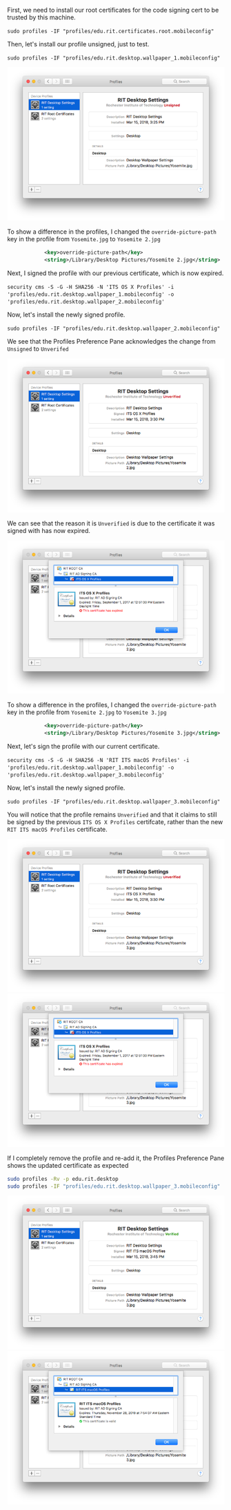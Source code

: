 First, we need to install our root certificates for the code signing cert to be trusted by this machine.

`sudo profiles -IF "profiles/edu.rit.certificates.root.mobileconfig"`

Then, let's install our profile unsigned, just to test.

`sudo profiles -IF "profiles/edu.rit.desktop.wallpaper_1.mobileconfig"`

![](screenshots/2018-03-15_3.30.04.png)

To show a difference in the profiles, I changed the `override-picture-path` key in the profile from `Yosemite.jpg` to `Yosemite 2.jpg`

```xml
			<key>override-picture-path</key>
			<string>/Library/Desktop Pictures/Yosemite 2.jpg</string>
```

Next, I signed the profile with our previous certificate, which is now expired.

`security cms -S -G -H SHA256 -N 'ITS OS X Profiles' -i 'profiles/edu.rit.desktop.wallpaper_1.mobileconfig' -o 'profiles/edu.rit.desktop.wallpaper_2.mobileconfig'`

Now, let's install the newly signed profile.

`sudo profiles -IF "profiles/edu.rit.desktop.wallpaper_2.mobileconfig"`

We see that the Profiles Preference Pane acknowledges the change from `Unsigned` to `Unverifed`

![](screenshots/2018-03-15_3.30.18.png)

We can see that the reason it is `Unverified` is due to the certificate it was signed with has now expired.

![](screenshots/2018-03-15_3.30.33.png)

To show a difference in the profiles, I changed the `override-picture-path` key in the profile from `Yosemite 2.jpg` to `Yosemite 3.jpg`

```xml
			<key>override-picture-path</key>
			<string>/Library/Desktop Pictures/Yosemite 3.jpg</string>
```

Next, let's sign the profile with our current certificate.

`security cms -S -G -H SHA256 -N 'RIT ITS macOS Profiles' -i 'profiles/edu.rit.desktop.wallpaper_1.mobileconfig' -o 'profiles/edu.rit.desktop.wallpaper_3.mobileconfig'`

Now, let's install the newly signed profile.

`sudo profiles -IF "profiles/edu.rit.desktop.wallpaper_3.mobileconfig"`

You will notice that the profile remains `Unverified` and that it claims to still be signed by the previous `ITS OS X Profiles` certifcate, rather than the new `RIT ITS macOS Profiles` certificate.

![](screenshots/2018-03-15_3.30.48.png)
![](screenshots/2018-03-15_3.30.54.png)

If I completely remove the profile and re-add it, the Profiles Preference Pane shows the updated certificate as expected

```bash
sudo profiles -Rv -p edu.rit.desktop
sudo profiles -IF "profiles/edu.rit.desktop.wallpaper_3.mobileconfig"
```

![](screenshots/2018-03-15_3.45.40.png)
![](screenshots/2018-03-15_3.45.43.png)
